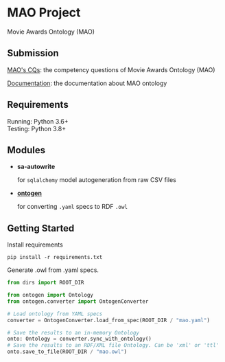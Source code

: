 # MAO Project

Movie Awards Ontology (MAO)

## Submission
[MAO's CQs](https://docs.google.com/document/d/1fCCBBOLLUXRpFNAixN0ijBHhyUXKfc0Geao4H-j9m3k/edit?usp=sharing): the competency questions of Movie Awards Ontology (MAO)

[Documentation](https://github.com/th-bunratta/MovieAwardOntologyMAO/blob/master/mao.md): the documentation about MAO ontology


## Requirements

Running: Python 3.6+  
Testing: Python 3.8+

## Modules

- **sa-autowrite**

   for `sqlalchemy` model autogeneration from raw CSV files
- [**ontogen**](ontogen/README.md)
   
   for converting `.yaml` specs to RDF `.owl`

## Getting Started

Install requirements

```shell script
pip install -r requirements.txt
```

Generate .owl from .yaml specs. 

```python
from dirs import ROOT_DIR

from ontogen import Ontology
from ontogen.converter import OntogenConverter

# Load ontology from YAML specs
converter = OntogenConverter.load_from_spec(ROOT_DIR / "mao.yaml")

# Save the results to an in-memory Ontology
onto: Ontology = converter.sync_with_ontology()
# Save the results to an RDF/XML file Ontology. Can be 'xml' or 'ttl'
onto.save_to_file(ROOT_DIR / "mao.owl")
```

